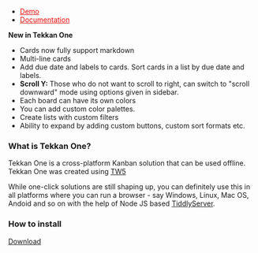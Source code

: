 * <a href="https://ibnishak.github.io/Tekkan/Tekkan%20Demo.html" style="color:#e60909;" target="_blank">Demo</a>
* <a href="https://ibnishak.github.io/Tekkan/" style="color:#e60909;" target="_blank">Documentation</a>


**New in Tekkan One**

* Cards now fully support markdown
* Multi-line cards
* Add due date and labels to cards. Sort cards in a list by due date and labels.
* **Scroll Y:** Those who do not want to scroll to right, can switch to "scroll downward" mode using options given in sidebar.
* Each board can have its own colors
* You can add custom color palettes.
* Create lists with custom filters
* Ability to expand by adding custom buttons, custom sort formats etc.

### What is Tekkan One?

Tekkan One is a cross-platform Kanban solution that can be used offline. Tekkan One was created using  <a href="http://tiddlywiki.com/" target="_blank">TW5</a>

While one-click solutions are still shaping up, you can definitely use this in all platforms where you can run a browser - say Windows, Linux, Mac OS, Andoid and so on with the help of Node JS based <a href="https://github.com/Arlen22/TiddlyServer" target="_blank">TiddlyServer</a>.


### How to install

<a href="https://ibnishak.github.io/Tekkan/Tekkan%20Empty.html" download="Tekkan One.html">Download</a>

